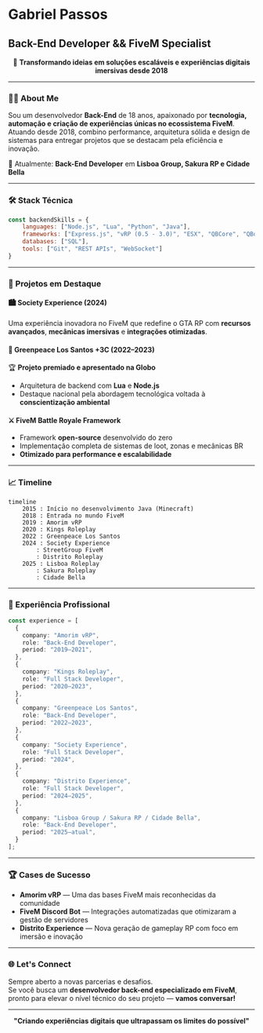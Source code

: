# Gabriel Passos
## Back-End Developer && FiveM Specialist

<div align="center">

🚀 **Transformando ideias em soluções escaláveis e experiências digitais imersivas desde 2018**

</div>

---

### 👨‍💻 About Me

Sou um desenvolvedor **Back-End** de 18 anos, apaixonado por **tecnologia, automação e criação de experiências únicas no ecossistema FiveM**.  
Atuando desde 2018, combino performance, arquitetura sólida e design de sistemas para entregar projetos que se destacam pela eficiência e inovação.

💼 Atualmente: **Back-End Developer** em **Lisboa Group, Sakura RP e Cidade Bella**

---

### 🛠️ Stack Técnica

```javascript
const backendSkills = {
    languages: ["Node.js", "Lua", "Python", "Java"],
    frameworks: ["Express.js", "vRP (0.5 - 3.0)", "ESX", "QBCore", "QBox"],
    databases: ["SQL"],
    tools: ["Git", "REST APIs", "WebSocket"]
}
```

---

### 🌟 Projetos em Destaque

#### 🏙️ Society Experience (2024)
Uma experiência inovadora no FiveM que redefine o GTA RP com **recursos avançados**, **mecânicas imersivas** e **integrações otimizadas**.

#### 🌿 Greenpeace Los Santos +3C (2022–2023)
🏆 **Projeto premiado e apresentado na Globo**  
- Arquitetura de backend com **Lua** e **Node.js**  
- Destaque nacional pela abordagem tecnológica voltada à **conscientização ambiental**

#### ⚔️ FiveM Battle Royale Framework
- Framework **open-source** desenvolvido do zero  
- Implementação completa de sistemas de loot, zonas e mecânicas BR  
- **Otimizado para performance e escalabilidade**

---

### 📈 Timeline

```mermaid
timeline
    2015 : Início no desenvolvimento Java (Minecraft)
    2018 : Entrada no mundo FiveM
    2019 : Amorim vRP
    2020 : Kings Roleplay
    2022 : Greenpeace Los Santos
    2024 : Society Experience
        : StreetGroup FiveM
        : Distrito Roleplay
    2025 : Lisboa Roleplay
        : Sakura Roleplay
        : Cidade Bella
```

---

### 💼 Experiência Profissional

```typescript
const experience = [
  {
    company: "Amorim vRP",
    role: "Back-End Developer",
    period: "2019–2021",
  },
  {
    company: "Kings Roleplay",
    role: "Full Stack Developer",
    period: "2020–2023",
  },
  {
    company: "Greenpeace Los Santos",
    role: "Back-End Developer",
    period: "2022–2023",
  },
  {
    company: "Society Experience",
    role: "Full Stack Developer",
    period: "2024",
  },
  {
    company: "Distrito Experience",
    role: "Full Stack Developer",
    period: "2024–2025",
  },
  {
    company: "Lisboa Group / Sakura RP / Cidade Bella",
    role: "Back-End Developer",
    period: "2025–atual",
  }
];
```

---

### 🏆 Cases de Sucesso

- **Amorim vRP** — Uma das bases FiveM mais reconhecidas da comunidade  
- **FiveM Discord Bot** — Integrações automatizadas que otimizaram a gestão de servidores  
- **Distrito Experience** — Nova geração de gameplay RP com foco em imersão e inovação

---

### 🌐 Let's Connect

Sempre aberto a novas parcerias e desafios.  
Se você busca um **desenvolvedor back-end especializado em FiveM**, pronto para elevar o nível técnico do seu projeto — **vamos conversar!**

---

<div align="center">

**"Criando experiências digitais que ultrapassam os limites do possível"**

</div>
